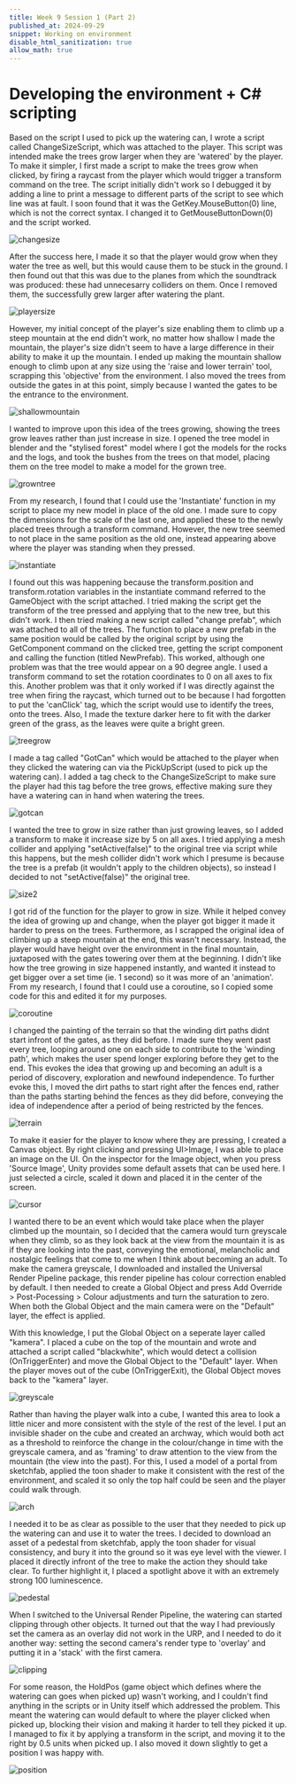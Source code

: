 ```yaml
---
title: Week 9 Session 1 (Part 2)
published_at: 2024-09-29
snippet: Working on environment
disable_html_sanitization: true
allow_math: true
---
```


# Developing the environment + C# scripting

Based on the script I used to pick up the watering can, I wrote a script called ChangeSizeScript, which was attached to the player. This script was intended make the trees grow larger when they are 'watered' by the player. To make it simpler, I first made a script to make the trees grow when clicked, by firing a raycast from the player which would trigger a transform command on the tree. The script initially didn't work so I debugged it by adding a line to print a message to different parts of the script to see which line was at fault. I soon found that it was the GetKey.MouseButton(0) line, which is not the correct syntax. I changed it to GetMouseButtonDown(0) and the script worked.

![changesize](/w09s1/changesize.png)

After the success here, I made it so that the player would grow when they water the tree as well, but this would cause them to be stuck in the ground. I then found out that this was due to the planes from which the soundtrack was produced: these had unnecesarry colliders on them. Once I removed them, the successfully grew larger after watering the plant. 

![playersize](/w09s1/playersize.png)

However, my initial concept of the player's size enabling them to climb up a steep mountain at the end didn't work, no matter how shallow I made the mountain, the player's size didn't seem to have a large difference in their ability to make it up the mountain. I ended up making the mountain shallow enough to climb upon at any size using the 'raise and lower terrain' tool, scrapping this 'objective' from the environment. I also moved the trees from outside the gates in at this point, simply because I wanted the gates to be the entrance to the environment.

![shallowmountain](/w09s1/shallowmountain.png)

I wanted to improve upon this idea of the trees growing, showing the trees grow leaves rather than just increase in size. I opened the tree model in blender and the "stylised forest" model where I got the models for the rocks and the logs, and took the bushes from the trees on that model, placing them on the tree model to make a model for the grown tree. 

![growntree](/w09s1/growntree.png)

From my research, I found that I could use the 'Instantiate' function in my script to place my new model in place of the old one. I made sure to copy the dimensions for the scale of the last one, and applied these to the newly placed trees through a transform command. However, the new tree seemed to not place in the same position as the old one, instead appearing above where the player was standing when they pressed. 

![instantiate](/w09s1/instantiatee.png)

I found out this was happening because the transform.position and transform.rotation variables in the instantiate command referred  to the GameObject with the script attached. I tried making the script get the transform of the tree pressed and applying that to the new tree, but this didn't work. I then tried making a new script called "change prefab", which was attached to all of the trees. The function to place a new prefab in the same position would be called by the original script by using the GetComponent command on the clicked tree, getting the script component and calling the function (titled NewPrefab). This worked, although one problem was that the tree would appear on a 90 degree angle. I used a transform command to set the rotation coordinates to 0 on all axes to fix this. Another problem was that it only worked if I was directly against the tree when firing the raycast, which turned out to be because I had forgotten to put the 'canClick' tag, which the script would use to identify the trees, onto the trees. Also, I made the texture darker here to fit with the darker green of the grass, as the leaves were quite a bright green. 

![treegrow](/w09s1/treegrow.png)

I made a tag called "GotCan" which would be attached to the player when they clicked the watering can via the PickUpScript (used to pick up the watering can). I added a tag check to the ChangeSizeScript to make sure the player had this tag before the tree grows, effective making sure they have a watering can in hand when watering the trees.

![gotcan](/w09s1/gotcan.png)

I wanted the tree to grow in size rather than just growing leaves, so I added a transform to make it increase size by 5 on all axes. I tried applying a mesh collider and applying "setActive(false)" to the original tree via script while this happens, but the mesh collider didn't work which I presume is because the tree is a prefab (it wouldn't apply to the children objects), so instead I decided to not "setActive(false)" the original tree. 

![size2](/w09s1/size2.png)

I got rid of the function for the player to grow in size. While it helped convey the idea of growing up and change, when the player got bigger it made it harder to press on the trees. Furthermore, as I scrapped the original idea of climbing up a steep mountain at the end, this wasn't necessary. Instead, the player would have height over the environment in the final mountain, juxtaposed with the gates towering over them at the beginning. I didn't like how the tree growing in size happened instantly, and wanted it instead to get bigger over a set time (ie. 1 second) so it was more of an 'animation'. From my research, I found that I could use a coroutine, so I copied some code for this and edited it for my purposes. 

![coroutine](/w09s1/coroutine.png)

I changed the painting of the terrain so that the winding dirt paths didnt start infront of the gates, as they did before. I made sure they went past every tree, looping around one on each side to contribute to the 'winding path', which makes the user spend longer exploring before they get to the end. This evokes the idea that growing up and becoming an adult is a period of discovery, exploration and newfound independence. To further evoke this, I moved the dirt paths to start right after the fences end, rather than the paths starting behind the fences as they did before, conveying the idea of independence after a period of being restricted by the fences. 

![terrain](/w09s1/terrain.png)

To make it easier for the player to know where they are pressing, I created a Canvas object. By right clicking and pressing UI>Image, I was able to place an image on the UI. On the inspector for the Image object, when you press 'Source Image', Unity provides some default assets that can be used here. I just selected a circle, scaled it down and placed it in the center of the screen.

![cursor](/w09s1/cursor.png)

I wanted there to be an event which would take place when the player climbed up the mountain, so I decided that the camera would turn greyscale when they climb, so as they look back at the view from the mountain it is as if they are looking into the past, conveying the emotional, melancholic and nostalgic feelings that come to me when I think about becoming an adult. To make the camera greyscale, I downloaded and installed the Universal Render Pipeline package, this render pipeline has colour correction enabled by default. I then needed to create a Global Object and press Add Override > Post-Pocessing > Colour adjustments and turn the saturation to zero. When both the Global Object and the main camera were on the "Default" layer, the effect is applied. 

With this knowledge, I put the Global Object on a seperate layer called "kamera". I placed a cube on the top of the mountain and wrote and attached a script called "blackwhite", which would detect a collision (OnTriggerEnter) and move the Global Object to the "Default" layer. When the player moves out of the cube (OnTriggerExit), the Global Object moves back to the "kamera" layer.

![greyscale](/w09s1/greyscale.png)

Rather than having the player walk into a cube, I wanted this area to look a little nicer and more consistent with the style of the rest of the level. I put an invisible shader on the cube and created an archway, which would both act as a threshold to reinforce the change in the colour/change in time with the greyscale camera, and as 'framing' to draw attention to the view from the mountain (the view into the past). For this, I used a model of a portal from sketchfab, applied the toon shader to make it consistent with the rest of the environment, and scaled it so only the top half could be seen and the player could walk through.

![arch](/w09s1/greyscale.png)

I needed it to be as clear as possible to the user that they needed to pick up the watering can and use it to water the trees. I decided to download an asset of a pedestal from sketchfab, apply the toon shader for visual consistency, and bury it into the ground so it was eye level with the viewer. I placed it directly infront of the tree to make the action they should take clear. To further highlight it, I placed a spotlight above it with an extremely strong 100 luminescence. 

![pedestal](/w09s1/pedestal.png)

When I switched to the Universal Render Pipeline, the watering can started clipping through other objects. It turned out that the way I had previously set the camera as an overlay did not work in the URP, and I needed to do it another way: setting the second camera's render type to 'overlay' and putting it in a 'stack' with the first camera. 

![clipping](/w09s1/clipping.png)

For some reason, the HoldPos (game object which defines where the watering can goes when picked up) wasn't working, and I couldn't find anything in the scripts or in Unity itself which addressed the problem. This meant the watering can would default to where the player clicked when picked up, blocking their vision and making it harder to tell they picked it up. I managed to fix it by applying a transform in the script, and moving it to the right by 0.5 units when picked up. I also moved it down slightly to get a position I was happy with. 

![position](/w09s1/position.png)